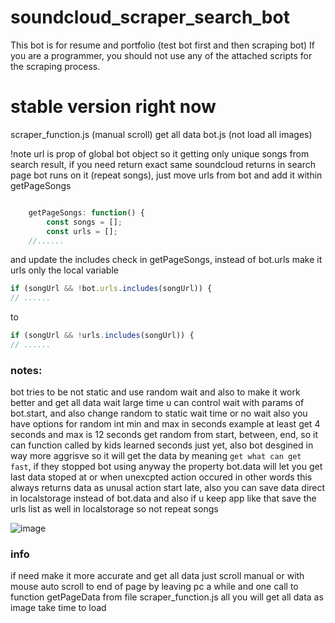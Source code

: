 # soundcloud_scraper_search_bot

This bot is for resume and portfolio (test bot first and then scraping bot) If you are a programmer, you should not use any of the attached scripts for the scraping process.

# stable version right now
scraper_function.js (manual scroll) get all data
bot.js (not load all images)

!note url is prop of global bot object so it getting only unique songs from search result, if you need return exact same soundcloud returns in search page bot runs on it (repeat songs), just move urls from bot and add it within getPageSongs

```javascript

    getPageSongs: function() {
        const songs = [];
        const urls = [];
    //......
```

and update the includes check in getPageSongs, instead of bot.urls make it urls only the local variable
```javascript
if (songUrl && !bot.urls.includes(songUrl)) {
// ......
```
to
```javascript
if (songUrl && !urls.includes(songUrl)) {
// ......
```

### notes:
bot tries to be not static and use random wait and also to make it work better and get all data wait large time u can control wait with params of bot.start, and also change random to static wait time or no wait
also you have options for random int min and max in seconds example at least get 4 seconds and max is 12 seconds get random from start, between, end, so it can function called by kids learned seconds just yet,
also bot desgined in way more aggrisve so it will get the data by meaning `get what can get fast`, if they stopped bot using anyway the property bot.data will let you get last data stoped at or when unexcpted action occured in other words this always returns data as unusal action start late, also you can save data direct in localstorage instead of bot.data and also if u keep app like that save the urls list as well in localstorage so not repeat songs

![image](https://github.com/MahmoudHegazi/soundcloud_scraper_search_bot/assets/55125302/71aac1d2-7db8-4835-a2e9-ccc75a0301e7)


### info 
if need make it more accurate and get all data just scroll manual or with mouse auto scroll to end of page by leaving pc a while and one call to function getPageData from file scraper_function.js all you will get all data as image take time to load
